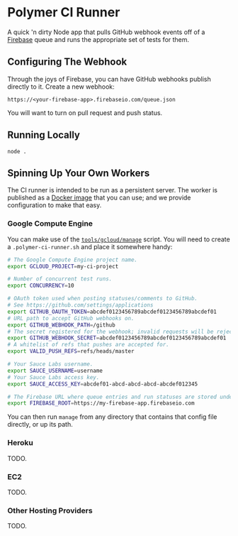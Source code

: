 Polymer CI Runner
=================

A quick 'n dirty Node app that pulls GitHub webhook events off of a
[Firebase](https://www.firebase.com/) queue and runs the appropriate set of
tests for them.


Configuring The Webhook
-----------------------

Through the joys of Firebase, you can have GitHub webhooks publish directly to
it. Create a new webhook:

`https://<your-firebase-app>.firebaseio.com/queue.json`

You will want to turn on pull request and push status.


Running Locally
---------------

`node .`


Spinning Up Your Own Workers
----------------------------

The CI runner is intended to be run as a persistent server. The worker is published as a [Docker image](https://registry.hub.docker.com/u/polymerlabs/ci-runner/)
that you can use; and we provide configuration to make that easy.


### Google Compute Engine

You can make use of the [`tools/gcloud/manage`](tools/gcloud/manage) script.
You will need to create a `.polymer-ci-runner.sh` and place it somewhere handy:

```sh
# The Google Compute Engine project name.
export GCLOUD_PROJECT=my-ci-project

# Number of concurrent test runs.
export CONCURRENCY=10

# OAuth token used when posting statuses/comments to GitHub.
# See https://github.com/settings/applications
export GITHUB_OAUTH_TOKEN=abcdef0123456789abcdef0123456789abcdef01
# URL path to accept GitHub webhooks on.
export GITHUB_WEBHOOK_PATH=/github
# The secret registered for the webhook; invalid requests will be rejected.
export GITHUB_WEBHOOK_SECRET=abcdef0123456789abcdef0123456789abcdef01
# A whitelist of refs that pushes are accepted for.
export VALID_PUSH_REFS=refs/heads/master

# Your Sauce Labs username.
export SAUCE_USERNAME=username
# Your Sauce Labs access key.
export SAUCE_ACCESS_KEY=abcdef01-abcd-abcd-abcd-abcdef012345

# The Firebase URL where queue entries and run statuses are stored under.
export FIREBASE_ROOT=https://my-firebase-app.firebaseio.com
```

You can then run `manage` from any directory that contains that config file
directly, or up its path.


### Heroku

TODO.


### EC2

TODO.


### Other Hosting Providers

TODO.
